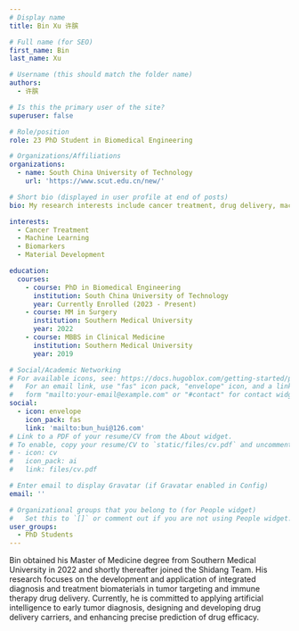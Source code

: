 ```yaml
---
# Display name
title: Bin Xu 许膑

# Full name (for SEO)
first_name: Bin
last_name: Xu

# Username (this should match the folder name)
authors:
  - 许膑

# Is this the primary user of the site?
superuser: false

# Role/position
role: 23 PhD Student in Biomedical Engineering

# Organizations/Affiliations
organizations:
  - name: South China University of Technology
    url: 'https://www.scut.edu.cn/new/'

# Short bio (displayed in user profile at end of posts)
bio: My research interests include cancer treatment, drug delivery, machine learning, biomarkers, material development.

interests:
  - Cancer Treatment
  - Machine Learning
  - Biomarkers
  - Material Development

education:
  courses:
    - course: PhD in Biomedical Engineering
      institution: South China University of Technology
      year: Currently Enrolled (2023 - Present)
    - course: MM in Surgery
      institution: Southern Medical University
      year: 2022
    - course: MBBS in Clinical Medicine
      institution: Southern Medical University
      year: 2019

# Social/Academic Networking
# For available icons, see: https://docs.hugoblox.com/getting-started/page-builder/#icons
#   For an email link, use "fas" icon pack, "envelope" icon, and a link in the
#   form "mailto:your-email@example.com" or "#contact" for contact widget.
social:
  - icon: envelope
    icon_pack: fas
    link: 'mailto:bun_hui@126.com'
# Link to a PDF of your resume/CV from the About widget.
# To enable, copy your resume/CV to `static/files/cv.pdf` and uncomment the lines below.
# - icon: cv
#   icon_pack: ai
#   link: files/cv.pdf

# Enter email to display Gravatar (if Gravatar enabled in Config)
email: ''

# Organizational groups that you belong to (for People widget)
#   Set this to `[]` or comment out if you are not using People widget.
user_groups:
  - PhD Students
---
```


Bin obtained his Master of Medicine degree from Southern Medical University in 2022 and shortly thereafter joined the Shidang Team. His research focuses on the development and application of integrated diagnosis and treatment biomaterials in tumor targeting and immune therapy drug delivery. Currently, he is committed to applying artificial intelligence to early tumor diagnosis, designing and developing drug delivery carriers, and enhancing precise prediction of drug efficacy.
